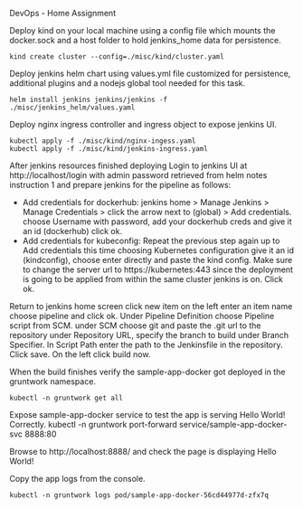 DevOps - Home Assignment

Deploy kind on your local machine using a config file which mounts the docker.sock and a host folder to hold jenkins_home data for persistence.
```
kind create cluster --config=./misc/kind/cluster.yaml
```

Deploy jenkins helm chart using values.yml file customized for persistence, additional plugins and a nodejs global tool needed for this task.
```
helm install jenkins jenkins/jenkins -f ./misc/jenkins_helm/values.yaml
```

Deploy nginx ingress controller and ingress object to expose jenkins UI.
```
kubectl apply -f ./misc/kind/nginx-ingess.yaml
kubectl apply -f ./misc/kind/jenkins-ingress.yaml
```

After jenkins resources finished deploying Login to jenkins UI at http://localhost/login with admin password retrieved from helm notes instruction 1 and prepare jenkins for the pipeline as follows:

- Add credentials for dockerhub: jenkins home > Manage Jenkins > Manage Credentials > click the arrow next to (global) > Add credentials. choose Username with password, add your dockerhub creds and give it an id (dockerhub) click ok.
- Add credentials for kubeconfig: Repeat the previous step again up to Add credentials this time choosing Kubernetes configuration give it an id (kindconfig), choose enter directly and paste the kind config. Make sure to change the server url to https://kubernetes:443 since the deployment is going to be applied from within the same cluster jenkins is on. Click ok.


Return to jenkins home screen click new item on the left enter an item name choose pipeline and click ok. Under Pipeline Definition choose Pipeline script from SCM. under SCM choose git and paste the .git url to the repository under Repository URL, specify the branch to build under Branch Specifier. In Script Path enter the path to the Jenkinsfile in the repository. Click save. On the left click build now.


When the build finishes verify the sample-app-docker got deployed in the gruntwork namespace.
```
kubectl -n gruntwork get all
```

Expose sample-app-docker service to test the app is serving Hello World! Correctly.
kubectl -n gruntwork port-forward service/sample-app-docker-svc 8888:80

Browse to http://localhost:8888/ and check the page is displaying Hello World!


Copy the app logs from the console.
```
kubectl -n gruntwork logs pod/sample-app-docker-56cd44977d-zfx7q
```
